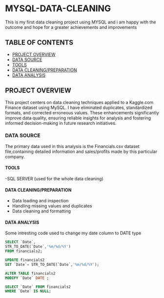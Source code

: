 # MYSQL-DATA-CLEANING
This is my first data cleaning project using MYSQL and i am happy with the outcome and hope for a greater achievements and improvements
## TABLE OF CONTENTS
- [PROJECT OVERVIEW](#project-overview)
- [DATA SOURCE](#data-source)
- [TOOLS](#tools)
- [DATA CLEANING/PREPARATION](data-cleaning/preparation)
- [DATA ANALYSIS](#data-analysis)
## PROJECT OVERVIEW
This project centers on data cleaning techniques applied to a Kaggle.com Finance dataset using MySQL. I have eliminated duplicates, standardized formats, and corrected erroneous values. These enhancements significantly improve data quality, ensuring reliable insights for analysis and fostering informed decision-making in future research initiatives.
### DATA SOURCE
The primary data used in this analysis is the Financials.csv dataset file,containing detailed information and sales/profits made by this particular company.
#### TOOLS
-SQL SERVER (used for the whole data cleaning)
#### DATA CLEANING/PREPARATION
- Data loading and inspection
- Handling missing values and duplicates
- Data cleaning and formatting
#### DATA ANALYSIS
Some intresting code used to change my date column to DATE type
````sql
SELECT `Date`, 
STR_TO_DATE(`Date`,'%m/%d/%Y')
FROM financials2;

UPDATE financials2 
SET `Date`= STR_TO_DATE(`Date`,'%m/%d/%Y');

ALTER TABLE financials2
MODIFY `Date` DATE ;

SELECT `Date` FROM financials2
WHERE `Date` IS NULL;
````
